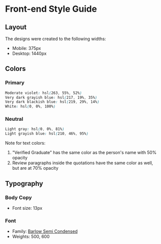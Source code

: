 # Front-end Style Guide

## Layout

The designs were created to the following widths:

- Mobile: 375px
- Desktop: 1440px

## Colors

### Primary

```css
Moderate violet: hsl(263, 55%, 52%)
Very dark grayish blue: hsl(217, 19%, 35%)
Very dark blackish blue: hsl(219, 29%, 14%)
White: hsl(0, 0%, 100%)
```

### Neutral
```css
Light gray: hsl(0, 0%, 81%)
Light grayish blue: hsl(210, 46%, 95%)
```

Note for text colors:

1. "Verified Graduate" has the same color as the person's name with 50% opacity
2. Review paragraphs inside the quotations have the same color as well, but are at 70% opacity

## Typography

### Body Copy

- Font size: 13px

### Font

- Family: [Barlow Semi Condensed](https://fonts.google.com/specimen/Barlow+Semi+Condensed)
- Weights: 500, 600
